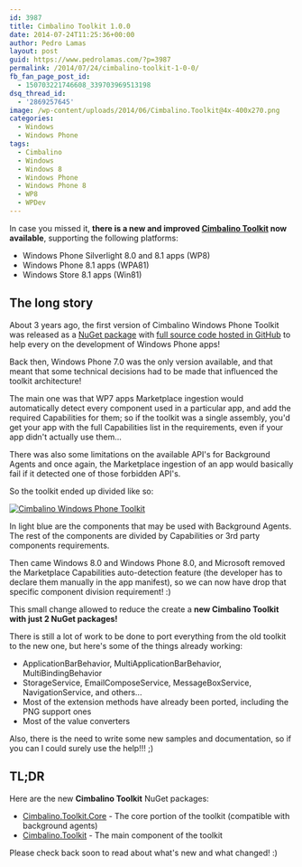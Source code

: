 ```yaml
---
id: 3987
title: Cimbalino Toolkit 1.0.0
date: 2014-07-24T11:25:36+00:00
author: Pedro Lamas
layout: post
guid: https://www.pedrolamas.com/?p=3987
permalink: /2014/07/24/cimbalino-toolkit-1-0-0/
fb_fan_page_post_id:
  - 150703221746608_339703969513198
dsq_thread_id:
  - '2869257645'
image: /wp-content/uploads/2014/06/Cimbalino.Toolkit@4x-400x270.png
categories:
  - Windows
  - Windows Phone
tags:
  - Cimbalino
  - Windows
  - Windows 8
  - Windows Phone
  - Windows Phone 8
  - WP8
  - WPDev
---
```


In case you missed it, **there is a new and improved [Cimbalino Toolkit](http://cimbalino.org) now available**, supporting the following platforms:

- Windows Phone Silverlight 8.0 and 8.1 apps (WP8)
- Windows Phone 8.1 apps (WPA81)
- Windows Store 8.1 apps (Win81)

## The long story

About 3 years ago, the first version of Cimbalino Windows Phone Toolkit was released as a [NuGet package](https://www.nuget.org/packages/Cimbalino.Phone.Toolkit/) with [full source code hosted in GitHub](https://github.com/Cimbalino/Cimbalino-Phone-Toolkit) to help every on the development of Windows Phone apps!

Back then, Windows Phone 7.0 was the only version available, and that meant that some technical decisions had to be made that influenced the toolkit architecture!

The main one was that WP7 apps Marketplace ingestion would automatically detect every component used in a particular app, and add the required Capabilities for them; so if the toolkit was a single assembly, you'd get your app with the full Capabilities list in the requirements, even if your app didn't actually use them...

There was also some limitations on the available API's for Background Agents and once again, the Marketplace ingestion of an app would basically fail if it detected one of those forbidden API's.

So the toolkit ended up divided like so:

[![Cimbalino Windows Phone Toolkit](/wp-content/uploads/2014/07/Cimbalino-Windows-Phone-Toolkit-thumb.png)](/wp-content/uploads/2014/07/Cimbalino-Windows-Phone-Toolkit.png)

In light blue are the components that may be used with Background Agents. The rest of the components are divided by Capabilities or 3rd party components requirements.

Then came Windows 8.0 and Windows Phone 8.0, and Microsoft removed the Marketplace Capabilities auto-detection feature (the developer has to declare them manually in the app manifest), so we can now have drop that specific component division requirement! :)

This small change allowed to reduce the create a **new Cimbalino Toolkit with just 2 NuGet packages!**

There is still a lot of work to be done to port everything from the old toolkit to the new one, but here's some of the things already working:

- ApplicationBarBehavior, MultiApplicationBarBehavior, MultiBindingBehavior
- StorageService, EmailComposeService, MessageBoxService, NavigationService, and others...
- Most of the extension methods have already been ported, including the PNG support ones
- Most of the value converters

Also, there is the need to write some new samples and documentation, so if you can I could surely use the help!!! ;)

## TL;DR

Here are the new **Cimbalino Toolkit** NuGet packages:

- [Cimbalino.Toolkit.Core](https://www.nuget.org/packages/Cimbalino.Toolkit.Core) - The core portion of the toolkit (compatible with background agents)
- [Cimbalino.Toolkit](https://www.nuget.org/packages/Cimbalino.Toolkit) - The main component of the toolkit

Please check back soon to read about what's new and what changed! :)
